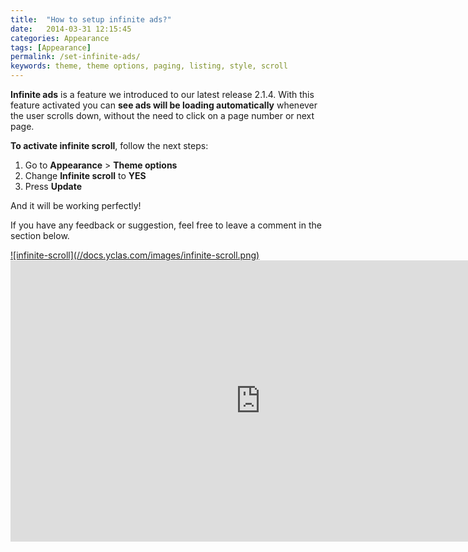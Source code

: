 ```yaml
---
title:  "How to setup infinite ads?"
date:   2014-03-31 12:15:45
categories: Appearance
tags: [Appearance]
permalink: /set-infinite-ads/
keywords: theme, theme options, paging, listing, style, scroll
---
```

**Infinite ads** is a feature we introduced to our latest release 2.1.4. With this feature activated you can **see ads will be loading automatically** whenever the user scrolls down, without the need to click on a page number or next page.

**To activate infinite scroll**, follow the next steps:

1. Go to **Appearance** > **Theme options** 
2. Change **Infinite scroll** to **YES** 
3. Press **Update**

And it will be working perfectly!

If you have any feedback or suggestion, feel free to leave a comment in the section below.

<a href="//docs.yclas.com/images/infinite-scroll.png" class="thumbnail gallery-item" data-gallery>
![infinite-scroll](//docs.yclas.com/images/infinite-scroll.png)
</a>

<iframe width="800" height="450" src="https://www.youtube.com/embed/5OvRzTa1wWw" frameborder="0" allowfullscreen></iframe>
